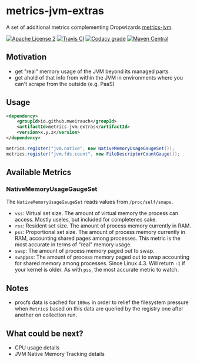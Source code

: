 # metrics-jvm-extras

A set of additional metrics complementing Dropwizards [metrics-jvm](https://github.com/dropwizard/metrics/tree/3.2-development/metrics-jvm).

[![Apache License 2](https://img.shields.io/badge/license-Apache%202-blue.svg)](https://raw.githubusercontent.com/mweirauch/metrics-jvm-extras/master/LICENSE.txt)
[![Travis CI](https://img.shields.io/travis/mweirauch/metrics-jvm-extras.svg?maxAge=2592000)](https://travis-ci.org/mweirauch/metrics-jvm-extras)
[![Codacy grade](https://img.shields.io/codacy/grade/3ace40206b314f72a690a00be45c9a5a.svg?maxAge=2592000)](https://www.codacy.com/app/mweirauch/metrics-jvm-extras)
[![Maven Central](https://img.shields.io/maven-central/v/io.github.mweirauch/metrics-jvm-extras.svg?maxAge=2592000)](http://search.maven.org/#search%7Cga%7C1%7Cg%3A%22io.github.mweirauch%22%20AND%20a%3A%22metrics-jvm-extras%22)

## Motivation

* get "real" memory usage of the JVM beyond its managed parts
* get ahold of that info from within the JVM in environments where you can't
  scrape from the outside (e.g. PaaS)

## Usage

```xml
<dependency>
    <groupId>io.github.mweirauch</groupId>
    <artifactId>metrics-jvm-extras</artifactId>
    <version>x.y.z</version>
</dependency>
```

```java
metrics.register("jvm.native", new NativeMemoryUsageGaugeSet());
metrics.register("jvm.fds.count", new FileDescriptorCountGauge());
```

## Available Metrics

### NativeMemoryUsageGaugeSet

The `NativeMemoryUsageGaugeSet` reads values from `/proc/self/smaps`.

* `vss`: Virtual set size. The amount of virtual memory the process can access.
   Mostly useles, but included for completenes sake.
* `rss`: Resident set size. The amount of process memory currently in RAM.
* `pss`: Proportional set size. The amount of process memory currently in RAM,
  accounting shared pages among processes. This metric is the most accurate in
  terms of "real" memory usage.
* `swap`: The amount of process memory paged out to swap.
* `swappss`: The amount of process memory paged out to swap accounting for
  shared memory among processes. Since Linux 4.3. Will return `-1` if your
  kernel is older. As with `pss`, the most accurate metric to watch.

## Notes
* procfs data is cached for `100ms` in order to relief the filesystem pressure
  when `Metric`s based on this data are queried by the registry one after
  another on collection run.

## What could be next?
* CPU usage details
* JVM Native Memory Tracking details
